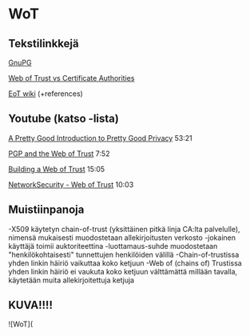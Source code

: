 # WoT

## Tekstilinkkejä

[GnuPG](https://gnupg.org/)

[Web of Trust vs Certificate Authorities](https://andrewgdotcom.wordpress.com/2014/11/13/wot-ca/)

[EoT wiki](https://en.wikipedia.org/wiki/Web_of_trust) (+references)

## Youtube (katso -lista)

[A Pretty Good Introduction to Pretty Good Privacy](https://www.youtube.com/watch?v=Lq-yKJFHJpk) 53:21

[PGP and the Web of Trust](https://www.youtube.com/watch?v=H5-lipH1KwQ) 7:52

[Building a Web of Trust](https://www.youtube.com/watch?v=hxW_SaIN_J4) 15:05

[NetworkSecurity - Web of Trust](https://www.youtube.com/watch?v=btm376sAG_U) 10:03

## Muistiinpanoja

-X509 käytetyn chain-of-trust (yksittäinen pitkä linja CA:lta palvelulle), nimensä mukaisesti muodostetaan 
allekirjoitusten verkosto
-jokainen käyttäjä toimii auktoriteettina
-luottamaus-suhde muodostetaan "henkilökohtaisesti" tunnettujen henkilöiden välillä 
-Chain-of-trustissa yhden linkin häiriö vaikuttaa koko ketjuun
	-Web of (chains of) Trustissa yhden linkin häiriö ei vaukuta koko ketjuun välttämättä millään tavalla,
	käytetään muita allekirjoitettuja ketjuja

## KUVA!!!!

![WoT](
